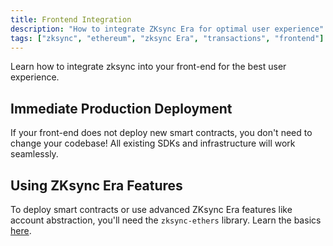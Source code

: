 ```yaml
---
title: Frontend Integration
description: "How to integrate ZKsync Era for optimal user experience"
tags: ["zksync", "ethereum", "zksync Era", "transactions", "frontend"]
---
```


Learn how to integrate zksync into your front-end for the best user experience.

## Immediate Production Deployment

If your front-end does not deploy new smart contracts, you don't need to change your codebase! All existing SDKs and
infrastructure will work seamlessly.

## Using ZKsync Era Features

To deploy smart contracts or use advanced ZKsync Era features like account abstraction, you'll need the `zksync-ethers`
library. Learn the basics [here](/sdk/js/ethers/v6/features).
